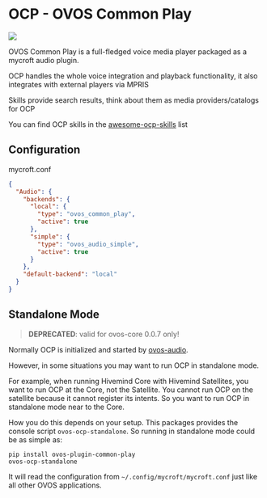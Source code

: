 # OCP - OVOS Common Play

![](./ovos_plugin_common_play/ocp/res/desktop/OCP.png) 


OVOS Common Play is a full-fledged voice media player packaged as a mycroft audio plugin.

OCP handles the whole voice integration and playback functionality, it also integrates with external players via MPRIS

Skills provide search results, think about them as media providers/catalogs for OCP

You can find OCP skills in the [awesome-ocp-skills](https://github.com/OpenVoiceOS/awesome-ocp-skills) list 


## Configuration

mycroft.conf

```json
{
  "Audio": {
    "backends": {
      "local": {
        "type": "ovos_common_play",
        "active": true
      },
      "simple": {
        "type": "ovos_audio_simple",
        "active": true
      }
    },
    "default-backend": "local"
  }
}
```

## Standalone Mode

> **DEPRECATED**: valid for ovos-core 0.0.7 only!

Normally OCP is initialized and started by [ovos-audio](https://github.com/OpenVoiceOS/ovos-audio).

However, in some situations you may want to run OCP in standalone mode.

For example, when running Hivemind Core with Hivemind Satellites, you want to
run OCP at the Core, not the Satellite. You cannot run OCP on the satellite
because it cannot register its intents. So you want to run OCP in standalone
mode near to the Core.

How you do this depends on your setup. This packages provides the console script
`ovos-ocp-standalone`. So running in standalone mode could be as simple as:

``` shell
pip install ovos-plugin-common-play
ovos-ocp-standalone
```

It will read the configuration from `~/.config/mycroft/mycroft.conf` just like
all other OVOS applications.
